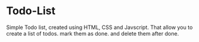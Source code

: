 # Todo-List
Simple Todo list, created using HTML, CSS and Javscript. That allow you to create a list of todos. mark them as done. and delete them after done.
